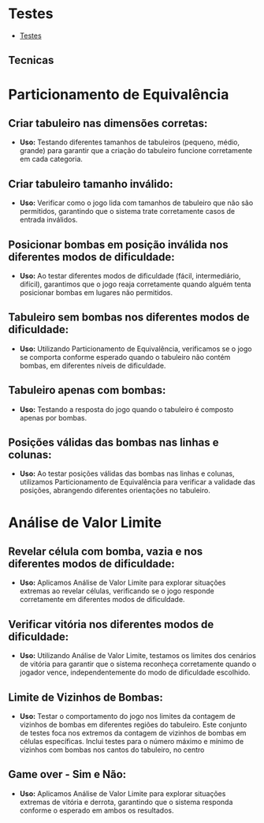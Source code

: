 # Testes

- [Testes](./Testes.md)

## Tecnicas

# Particionamento de Equivalência

## Criar tabuleiro nas dimensões corretas:

- **Uso:** Testando diferentes tamanhos de tabuleiros (pequeno, médio, grande) para garantir que a criação do tabuleiro funcione corretamente em cada categoria.

## Criar tabuleiro tamanho inválido:

- **Uso:** Verificar como o jogo lida com tamanhos de tabuleiro que não são permitidos, garantindo que o sistema trate corretamente casos de entrada inválidos.

## Posicionar bombas em posição inválida nos diferentes modos de dificuldade:

- **Uso:** Ao testar diferentes modos de dificuldade (fácil, intermediário, difícil), garantimos que o jogo reaja corretamente quando alguém tenta posicionar bombas em lugares não permitidos.

## Tabuleiro sem bombas nos diferentes modos de dificuldade:

- **Uso:** Utilizando Particionamento de Equivalência, verificamos se o jogo se comporta conforme esperado quando o tabuleiro não contém bombas, em diferentes níveis de dificuldade.

## Tabuleiro apenas com bombas:

- **Uso:** Testando a resposta do jogo quando o tabuleiro é composto apenas por bombas.


## Posições válidas das bombas nas linhas e colunas:

- **Uso:** Ao testar posições válidas das bombas nas linhas e colunas, utilizamos Particionamento de Equivalência para verificar a validade das posições, abrangendo diferentes orientações no tabuleiro.

# Análise de Valor Limite

## Revelar célula com bomba, vazia e nos diferentes modos de dificuldade:

- **Uso:** Aplicamos Análise de Valor Limite para explorar situações extremas ao revelar células, verificando se o jogo responde corretamente em diferentes modos de dificuldade.

## Verificar vitória nos diferentes modos de dificuldade:

- **Uso:** Utilizando Análise de Valor Limite, testamos os limites dos cenários de vitória para garantir que o sistema reconheça corretamente quando o jogador vence, independentemente do modo de dificuldade escolhido.

## Limite de Vizinhos de Bombas:

- **Uso:** Testar o comportamento do jogo nos limites da contagem de vizinhos de bombas em diferentes regiões do tabuleiro. Este conjunto de testes foca nos extremos da contagem de vizinhos de bombas em células específicas. Inclui testes para o número máximo e mínimo de vizinhos com bombas nos cantos do tabuleiro, no centro

## Game over - Sim e Não:

- **Uso:** Aplicamos Análise de Valor Limite para explorar situações extremas de vitória e derrota, garantindo que o sistema responda conforme o esperado em ambos os resultados.
